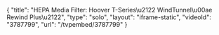 {
    "title": "HEPA Media Filter: Hoover T-Series\u2122 WindTunnel\u00ae Rewind Plus\u2122",
    "type": "solo",
    "layout": "iframe-static",
    "videoId": "3787799",
    "url": "\/tvpembed\/3787799"
}